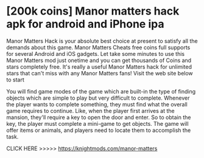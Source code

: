 # [200k coins] Manor matters hack apk for android and iPhone ipa

Manor Matters Hack is your absolute best choice at present to satisfy all the demands about this game. Manor Matters Cheats free coins full supports for several Android and iOS gadgets. Let take some minutes to use this Manor Matters mod just onetime and you can get thousands of Coins and stars completely free. It's really a useful Manor Matters hack for unlimited stars that can't miss with any Manor Matters fans! Visit the web site below to start

You will find game modes of the game which are built-in the type of finding objects which are simple to play but very difficult to complete. Whenever the player wants to complete something, they must find what the overall game requires to continue. Like, when the player first arrives at the mansion, they'll require a key to open the door and enter. So to obtain the key, the player must complete a mini-game to get objects. The game will offer items or animals, and players need to locate them to accomplish the task.

CLICK HERE >>>>> https://knightmods.com/manor-matters
